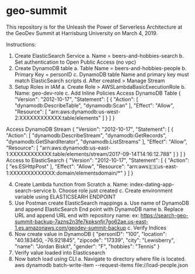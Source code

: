 # geo-summit
This repository is for the Unleash the Power of Serverless Architecture at the GeoDev Summit at Harrisburg University on March 4, 2019.

Instructions:

1.	Create ElasticSearch Service
a.	Name = beers-and-hobbies-search
b.	Set authentication to Open Public Access (no vpc)
2.	Create DynamoDB table
a.	Table Name = beers-and-hobbies-people
b.	Primary Key = personID
c.	DynamoDB table Name and primary key must match ElasticSearch scripts
d.	After created > Manage Stream
3.	Setup Roles in IAM
a.	Create Role > AWSLambdaBasicExecutionRole
b.	Name:  geo-dev-role
c.	Add Inline Policies
	Access DynamoDB Table
{
	    "Version": "2012-10-17",
	    "Statement": [
	        {
	            "Action": [
	                "dynamodb:DescribeTable",
	                "dynamodb:Scan"
	            ],
	            "Effect": "Allow",
	            "Resource": [
	                "arn:aws:dynamodb:us-west-2:XXXXXXXXXXXX:table/elements"
	            ]
	        }
	    ]
	}

Access DynamoDB Stream
{
	    "Version": "2012-10-17",
	    "Statement": [
	        {
	            "Action": [
	                "dynamodb:DescribeStream",
	                "dynamodb:GetRecords",
	                "dynamodb:GetShardIterator",
	                "dynamodb:ListStreams"
	            ],
	            "Effect": "Allow",
	            "Resource": [
	                "arn:aws:dynamodb:us-east-1:XXXXXXXXXXXX:table/elements/stream/2017-09-14T14:16:12.788"
	            ]
	        }
	    ]
	}
Access to ElasticSearch
{
	    "Version": "2012-10-17",
	    "Statement": [
	        {
	            "Action": [
	                "es:ESHttpPost"
	            ],
	            "Effect": "Allow",
	            "Resource": "arn:aws:es:us-east-1:XXXXXXXXXXXXX:domain/elementsdomain/*"
	        }
	    ]
	}

4.	Create Lambda function from Scratch
a.	Name:  index-dating-app-search-service
b.	Choose role just created
c.	Create environment variable using ELASTICSEARH ENDPOINT
5.	Use Postman create ElasticSearch mappings
a.	Use name of DynamoDB and append ElasticSearch End point with DynamoDB name
b. Replace URL and append URL end with repository name:  ex:  https://search-geo-summit-backup-7azns2n3fe7kpksnfjr7go62ae.us-east-1.es.amazonaws.com/geodev-summit-backup
c.	Verify Indices
6.	Now create value in DynamoDB
{
  "personID": "100",
  "location": "40.183450, -76.921845",
  "zipcode": "17339",
  "city": "Lewisberry",
  "name": "Jordan Biskit",
  "gender": "F",
  "hobbies": "Tennis"
}
7.	Verify value loaded into Elasticsearch
8.	Now batch load using CLI
a.	Navigate to directory where file is located.
aws dynamodb batch-write-item --request-items file://load-people.json
